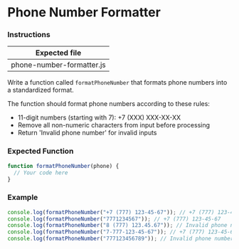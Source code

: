 # Phone Number Formatter

### Instructions

| Expected file             |
| ------------------------- |
| phone-number-formatter.js |

Write a function called `formatPhoneNumber` that formats phone numbers into a standardized format.

The function should format phone numbers according to these rules:

- 11-digit numbers (starting with 7): +7 (XXX) XXX-XX-XX
- Remove all non-numeric characters from input before processing
- Return 'Invalid phone number' for invalid inputs

### Expected Function

```js
function formatPhoneNumber(phone) {
  // Your code here
}
```

### Example

```js
console.log(formatPhoneNumber("+7 (777) 123-45-67")); // +7 (777) 123-45-67
console.log(formatPhoneNumber("7771234567")); // +7 (777) 123-45-67
console.log(formatPhoneNumber("8 (777) 123.45.67")); // Invalid phone number
console.log(formatPhoneNumber("7-777-123-45-67")); // +7 (777) 123-45-67
console.log(formatPhoneNumber("777123456789")); // Invalid phone number
```
